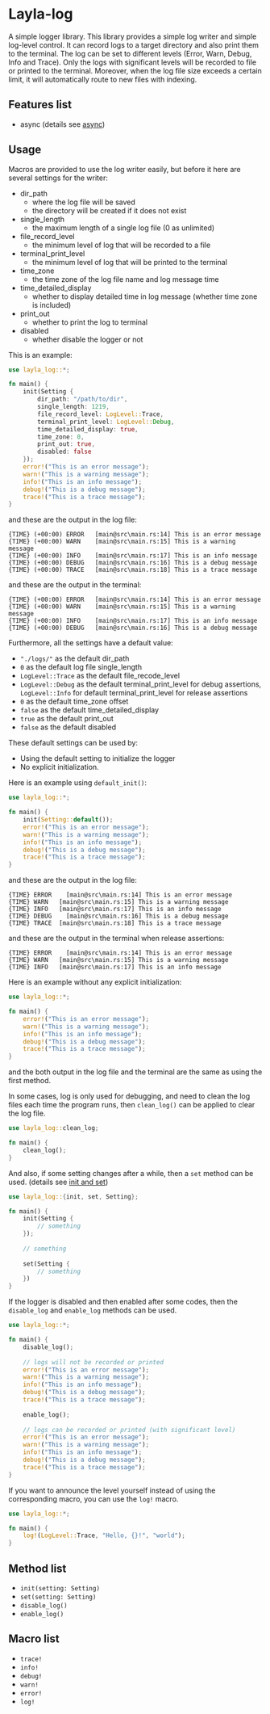 # Layla-log

A simple logger library. This library provides a simple log writer and simple log-level control. It can record logs to a target directory and also print them to the terminal. The log can be set to different levels (Error, Warn, Debug, Info and Trace). Only the logs with significant levels will be recorded to file or printed to the terminal. Moreover, when the log file size exceeds a certain limit, it will automatically route to new files with indexing.

## Features list
- async (details see [async](./doc/async.md))

## Usage

Macros are provided to use the log writer easily, but before it here are several settings for the writer:

- dir_path
  - where the log file will be saved
  - the directory will be created if it does not exist
- single_length
  - the maximum length of a single log file (0 as unlimited)
- file_record_level
  - the minimum level of log that will be recorded to a file
- terminal_print_level
  - the minimum level of log that will be printed to the terminal
- time_zone
  - the time zone of the log file name and log message time
- time_detailed_display
  - whether to display detailed time in log message (whether time zone is included)
- print_out
  - whether to print the log to terminal
- disabled
  - whether disable the logger or not


This is an example:

```rust
use layla_log::*;

fn main() {
    init(Setting {
        dir_path: "/path/to/dir",
        single_length: 1219,
        file_record_level: LogLevel::Trace,
        terminal_print_level: LogLevel::Debug,
        time_detailed_display: true,
        time_zone: 0,
        print_out: true,
        disabled: false
    });
    error!("This is an error message");
    warn!("This is a warning message");
    info!("This is an info message");
    debug!("This is a debug message");
    trace!("This is a trace message");
}
```

and these are the output in the log file:

```log
{TIME} (+00:00) ERROR	[main@src\main.rs:14] This is an error message
{TIME} (+00:00) WARN	[main@src\main.rs:15] This is a warning message
{TIME} (+00:00) INFO	[main@src\main.rs:17] This is an info message
{TIME} (+00:00) DEBUG	[main@src\main.rs:16] This is a debug message
{TIME} (+00:00) TRACE	[main@src\main.rs:18] This is a trace message
```

and these are the output in the terminal:

```log
{TIME} (+00:00) ERROR	[main@src\main.rs:14] This is an error message
{TIME} (+00:00) WARN	[main@src\main.rs:15] This is a warning message
{TIME} (+00:00) INFO	[main@src\main.rs:17] This is an info message
{TIME} (+00:00) DEBUG	[main@src\main.rs:16] This is a debug message
```

Furthermore, all the settings have a default value:
- `"./logs/"` as the default dir_path
- `0` as the default log file single_length
- `LogLevel::Trace` as the default file_recode_level
- `LogLevel::Debug` as the default terminal_print_level for debug assertions, `LogLevel::Info` for default terminal_print_level for release assertions
- `0` as the default time_zone offset
- `false` as the default time_detailed_display
- `true` as the default print_out
- `false` as the default disabled

These default settings can be used by:
- Using the default setting to initialize the logger
- No explicit initialization.

Here is an example using `default_init()`:

```rust
use layla_log::*;

fn main() {
    init(Setting::default());
    error!("This is an error message");
    warn!("This is a warning message");
    info!("This is an info message");
    debug!("This is a debug message");
    trace!("This is a trace message");
}
```

and these are the output in the log file:

```log
{TIME} ERROR	[main@src\main.rs:14] This is an error message
{TIME} WARN   [main@src\main.rs:15] This is a warning message
{TIME} INFO   [main@src\main.rs:17] This is an info message
{TIME} DEBUG	[main@src\main.rs:16] This is a debug message
{TIME} TRACE  [main@src\main.rs:18] This is a trace message
```

and these are the output in the terminal when release assertions:

```log
{TIME} ERROR	[main@src\main.rs:14] This is an error message
{TIME} WARN   [main@src\main.rs:15] This is a warning message
{TIME} INFO   [main@src\main.rs:17] This is an info message
```

Here is an example without any explicit initialization:

```rust
use layla_log::*;

fn main() {
    error!("This is an error message");
    warn!("This is a warning message");
    info!("This is an info message");
    debug!("This is a debug message");
    trace!("This is a trace message");
}
```

and the both output in the log file and the terminal are the same as using the first method.

In some cases, log is only used for debugging, and need to clean the log files each time the program runs, then `clean_log()` can be applied to clear the log file.

```rust
use layla_log::clean_log;

fn main() {
    clean_log();
}
```

And also, if some setting changes after a while, then a `set` method can be used. (details see [init and set](./doc/init_and_set.md))

```rust
use layla_log::{init, set, Setting};

fn main() {
    init(Setting {
        // something
    });
    
    // something
    
    set(Setting {
        // something
    })
}
```

If the logger is disabled and then enabled after some codes, then the `disable_log` and `enable_log` methods can be used.

```rust
use layla_log::*;

fn main() {
    disable_log();
    
    // logs will not be recorded or printed
    error!("This is an error message");
    warn!("This is a warning message");
    info!("This is an info message");
    debug!("This is a debug message");
    trace!("This is a trace message");
    
    enable_log();
    
    // logs can be recorded or printed (with significant level)
    error!("This is an error message");
    warn!("This is a warning message");
    info!("This is an info message");
    debug!("This is a debug message");
    trace!("This is a trace message");
}
```

If you want to announce the level yourself instead of using the corresponding macro, you can use the `log!` macro.

```rust
use layla_log::*;

fn main() {
    log!(LogLevel::Trace, "Hello, {}!", "world");
}

```

## Method list

- `init(setting: Setting)`
- `set(setting: Setting)`
- `disable_log()`
- `enable_log()`

## Macro list

- `trace!`
- `info!`
- `debug!`
- `warn!`
- `error!`
- `log!`
